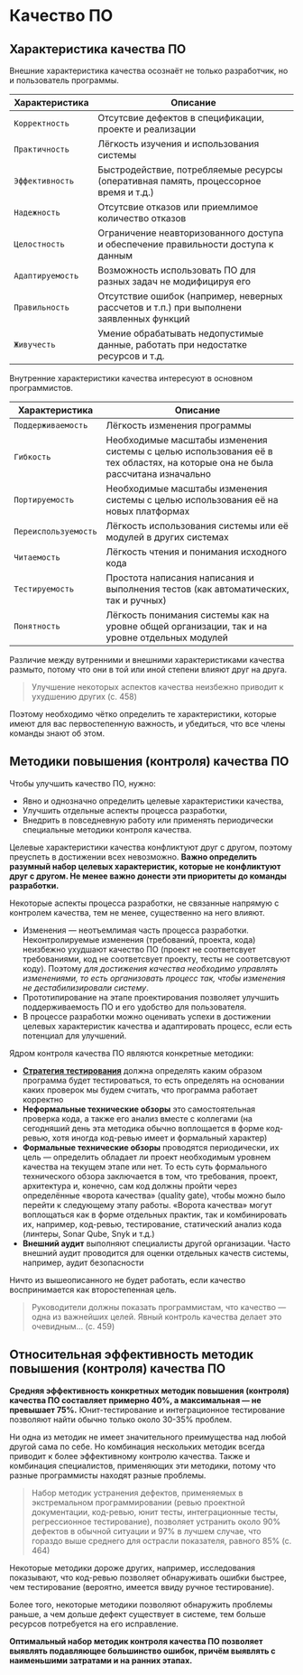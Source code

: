 # Качество ПО

## Характеристика качества ПО

Внешние характеристика качества осознаёт не только разработчик, но и пользователь программы.

| Характеристика   | Описание                                                                                 |
| ---------------- | ---------------------------------------------------------------------------------------- |
| `Корректность`   | Отсутсвие дефектов в спецификации, проекте и реализации                                  |
| `Практичность`   | Лёгкость изучения и использования системы                                                |
| `Эффективность`  | Быстродействие, потребляемые ресурсы (оперативная память, процессорное время и т.д.)     |
| `Надежность`     | Отсутсвие отказов или приемлимое количество отказов                                      |
| `Целостность`    | Ограничение неавторизованного доступа и обеспечение правильности доступа к данным        |
| `Адаптируемость` | Возможность использовать ПО для разных задач не модифицируя его                          |
| `Правильность`   | Отсутствие ошибок (например, неверных рассчетов и т.п.) при выполнени заявленных функций |
| `Живучесть`      | Умение обрабатывать недопустимые данные, работать при недостатке ресурсов и т.д.         |

Внутренние характеристики качества интересуют в основном программистов.

| Характеристика       | Описание                                                                                                                     |
| -------------------- | ---------------------------------------------------------------------------------------------------------------------------- |
| `Поддерживаемость`   | Лёгкость изменения программы                                                                                                 |
| `Гибкость`           | Необходимые масштабы изменения системы с целью использования её в тех областях, на которые она не была рассчитана изначально |
| `Портируемость`      | Необходимые масштабы изменения системы с целью использования её на новых платформах                                          |
| `Переиспользуемость` | Лёгкость использования системы или её модулей в других системах                                                              |
| `Читаемость`         | Лёгкость чтения и понимания исходного кода                                                                                   |
| `Тестируемость`      | Простота написания написания и выполнения тестов (как автоматических, так и ручных)                                          |
| `Понятность`         | Лёгкость понимания системы как на уровне общей организации, так и на уровне отдельных модулей                                |

Различие между вутренними и внешними характеристиками качества размыто, потому что они в той или иной степени влияют друг на друга.

> Улучшение некоторых аспектов качества неизбежно приводит к ухудшению других (с. 458)

Поэтому необходимо чётко определить те характеристики, которые имеют для вас первостепенную важность, и убедиться, что все члены команды знают об этом.

## Методики повышения (контроля) качества ПО

Чтобы улучшить качество ПО, нужно:

- Явно и однозначно определить целевые характеристики качества,
- Улучшить отдельные аспекты процесса разработки,
- Внедрить в повседневную работу или применять периодически специальные методики контроля качества.

Целевые характеристики качества конфликтуют друг с другом, поэтому преуспеть в достижении всех невозможно. **Важно определить разумный набор целевых характеристик, которые не конфликтуют друг с другом. Не менее важно донести эти приоритеты до команды разработки.**

Некоторые аспекты процесса разработки, не связанные напрямую с контролем качества, тем не менее, существенно на него влияют.

- Изменения — неотъемлимая часть процесса разработки. Неконтролируемые изменения (требований, проекта, кода) неизбежно ухудшают качество ПО (проект не соответсвует требованиями, код не соответсвует проекту, тесты не соответсвуют коду). Поэтому _для достижения качества необходимо управлять изменениями, то есть организовать процесс так, чтобы изменения не дестабилизировали систему_.
- Прототипирование на этапе проектирования позволяет улучшить поддерживаемость ПО и его удобство для пользователя.
- В процессе разработки можно оценивать успехи в достижении целевых характеристик качества и адаптировать процесс, если есть потенциал для улучшений.

Ядром контроля качества ПО являются конкретные методики:

- **[Стратегия тестирования](chapter_22.md)** должна определять каким образом программа будет тестироваться, то есть определять на основании каких проверок мы будем считать, что программа работает корректно
- **Неформальные технические обзоры** это самостоятельная проверка кода, а также его анализ вместе с коллегами (на сегодняший день эта методика обычно воплощается в форме код-ревью, хотя иногда код-ревью имеет и формальный характер)
- **Формальные технические обзоры** проводятся периодически, их цель — определить обладает ли проект необходимым уровнем качества на текущем этапе или нет. То есть суть формального технического обзора заключается в том, что требования, проект, архитектура и, конечно, сам код должны пройти через определённые «‎ворота качества» (quality gate), чтобы можно было перейти к следующему этапу работы. «Ворота качества» могут воплощаться как в форме отдельных практик, так и комбинировать их, например, код-ревью, тестирование, статический анализ кода (линтеры, Sonar Qube, Snyk и т.д.)
- **Внешний аудит** выполняют специалисты другой организации. Часто внешний аудит проводится для оценки отдельных качеств системы, например, аудит безопасности

Ничто из вышеописанного не будет работать, если качество воспринимается как второстепенная цель.

> Руководители должны показать программистам, что качество — одна из важнейших целей. Явный контроль качества делает это очевидным... (с. 459)

## Относительная эффективность методик повышения (контроля) качества ПО

**Средняя эффективность конкретных методик повышения (контроля) качества ПО составляет примерно 40%, а максимальная — не превышает 75%.** Юнит-тестирование и интеграционное тестирование позволяют найти обычно только около 30-35% проблем.

Ни одна из методик не имеет значительного преимущества над любой другой сама по себе. Но комбинация нескольких методик всегда приводит к более эффективному контролю качества. Также и комбинация специалистов, применяющих эти методики, потому что разные программисты находят разные проблемы.

> Набор методик устранения дефектов, применяемых в экстремальном программировании (ревью проектной документации, код-ревью, юнит тесты, интеграционные тесты, регрессионное тестирование), позволяет устранить около 90% дефектов в обычной ситуации и 97% в лучшем случае, что гораздо выше среднего для острасли показателя, равного 85% (с. 464)

Некоторые методики дороже других, например, исследования показывают, что код-ревью позволяет обнаруживать ошибки быстрее, чем тестирование (вероятно, имеется ввиду ручное тестирование).

Более того, некоторые методики позволяют обнаружить проблемы раньше, а чем дольше дефект существует в системе, тем больше ресурсов потребуется на его исправление.

**Оптимальный набор методик контроля качества ПО позволяет выявлять подавляющее большинство ошибок, причём выявлять с наименьшими затратами и на ранних этапах.**
